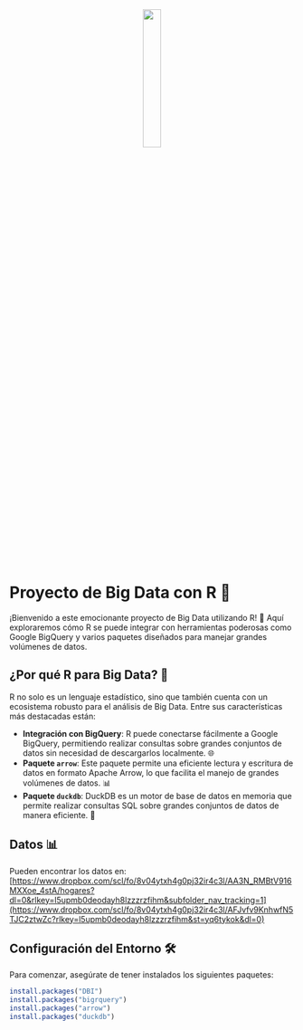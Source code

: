 
<div align="center">
    <img src="https://github.com/user-attachments/assets/26d27ab1-5508-43c5-a095-7c182174d11d" width="25%" />
</div>

# Proyecto de Big Data con R 🚀

¡Bienvenido a este emocionante proyecto de Big Data utilizando R! 🎉 Aquí exploraremos cómo R se puede integrar con herramientas poderosas como Google BigQuery y varios paquetes diseñados para manejar grandes volúmenes de datos.

## ¿Por qué R para Big Data? 🤔

R no solo es un lenguaje estadístico, sino que también cuenta con un ecosistema robusto para el análisis de Big Data. Entre sus características más destacadas están:

- **Integración con BigQuery**: R puede conectarse fácilmente a Google BigQuery, permitiendo realizar consultas sobre grandes conjuntos de datos sin necesidad de descargarlos localmente. 🌐
- **Paquete `arrow`**: Este paquete permite una eficiente lectura y escritura de datos en formato Apache Arrow, lo que facilita el manejo de grandes volúmenes de datos. 📊
- **Paquete `duckdb`**: DuckDB es un motor de base de datos en memoria que permite realizar consultas SQL sobre grandes conjuntos de datos de manera eficiente. 🦆

## Datos 📊
Pueden encontrar los datos en: [https://www.dropbox.com/scl/fo/8v04ytxh4g0pj32ir4c3l/AA3N_RMBtV916MXXoe_4stA/hogares?dl=0&rlkey=l5upmb0deodayh8lzzzrzfihm&subfolder_nav_tracking=1](https://www.dropbox.com/scl/fo/8v04ytxh4g0pj32ir4c3l/AFJvfv9KnhwfN5TJC2ztwZc?rlkey=l5upmb0deodayh8lzzzrzfihm&st=yq6tykok&dl=0)

## Configuración del Entorno 🛠️

Para comenzar, asegúrate de tener instalados los siguientes paquetes:

```R
install.packages("DBI")
install.packages("bigrquery")
install.packages("arrow")
install.packages("duckdb")
